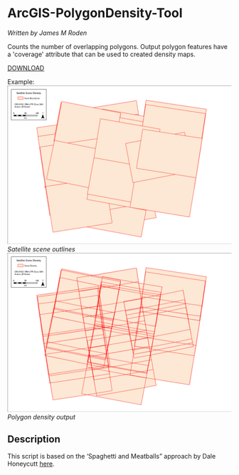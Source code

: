 # ArcGIS-PolygonDensity-Tool
*Written by James M Roden*

Counts the number of overlapping polygons. Output polygon features have a 'coverage' attribute that can be used to created density maps. 

[DOWNLOAD](https://)

Example:
![polygon_bound](https://github.com/GISJMR/ArcGIS-PolygonDensity-Tool/blob/master/boundaries.png?raw=true)
*Satellite scene outlines*
![polygon_density](https://github.com/GISJMR/ArcGIS-PolygonDensity-Tool/blob/master/density.png?raw=true)
*Polygon density output*

## Description
This script is based on the ‘Spaghetti and Meatballs” approach by Dale Honeycutt [here](https://blogs.esri.com/esri/arcgis/2012/11/13/spaghetti_and_meatballs/).
